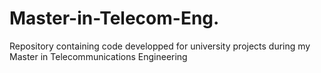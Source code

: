 # Master-in-Telecom-Eng.
Repository containing code developped for university projects during my Master in Telecommunications Engineering
